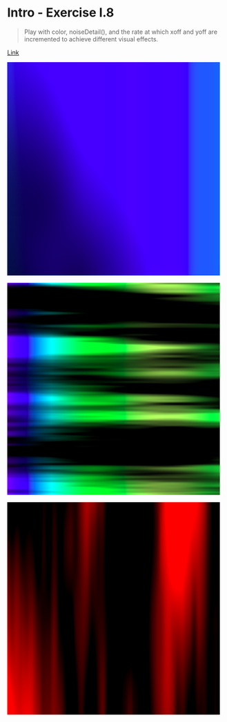 # Intro - Exercise I.8

> Play with color, noiseDetail(), and the rate at which xoff and yoff are incremented to achieve different visual effects.

[Link](http://natureofcode.com/book/introduction/#intro_exercise8)

![Screenshot](img.png)

![Screenshot](img2.png)

![Screenshot](img3.png)